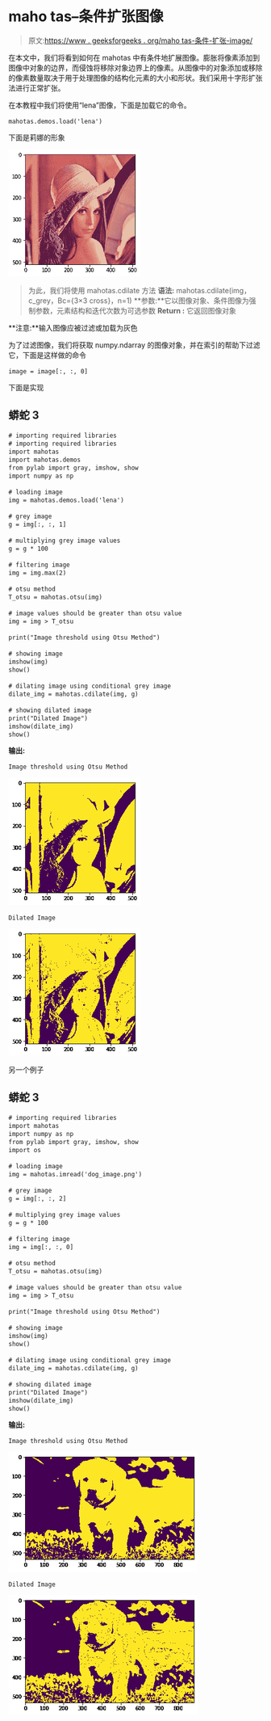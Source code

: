 # maho tas–条件扩张图像

> 原文:[https://www . geeksforgeeks . org/maho tas-条件-扩张-image/](https://www.geeksforgeeks.org/mahotas-conditional-dilating-image/)

在本文中，我们将看到如何在 mahotas 中有条件地扩展图像。膨胀将像素添加到图像中对象的边界，而侵蚀将移除对象边界上的像素。从图像中的对象添加或移除的像素数量取决于用于处理图像的结构化元素的大小和形状。我们采用十字形扩张法进行正常扩张。

在本教程中我们将使用“lena”图像，下面是加载它的命令。

```
mahotas.demos.load('lena')
```

下面是莉娜的形象

![](img/c6cf4d1584ad896c98148d7fd44b7f25.png)

> 为此，我们将使用 mahotas.cdilate 方法
> **语法:** mahotas.cdilate(img，c_grey，Bc={3×3 cross}，n=1)
> **参数:**它以图像对象、条件图像为强制参数，元素结构和迭代次数为可选参数
> **Return :** 它返回图像对象

**注意:**输入图像应被过滤或加载为灰色

为了过滤图像，我们将获取 numpy.ndarray 的图像对象，并在索引的帮助下过滤它，下面是这样做的命令

```
image = image[:, :, 0]
```

下面是实现

## 蟒蛇 3

```
# importing required libraries
# importing required libraries
import mahotas
import mahotas.demos
from pylab import gray, imshow, show
import numpy as np

# loading image
img = mahotas.demos.load('lena')

# grey image
g = img[:, :, 1]

# multiplying grey image values
g = g * 100

# filtering image
img = img.max(2)

# otsu method
T_otsu = mahotas.otsu(img)

# image values should be greater than otsu value
img = img > T_otsu

print("Image threshold using Otsu Method")

# showing image
imshow(img)
show()

# dilating image using conditional grey image
dilate_img = mahotas.cdilate(img, g)

# showing dilated image
print("Dilated Image")
imshow(dilate_img)
show()
```

**输出:**

```
Image threshold using Otsu Method
```

![](img/347efb3dcef02fdde7b92248f3a8fcd7.png)

```
Dilated Image
```

![](img/5c33bce434f00e91b20f3f3a571a2381.png)

另一个例子

## 蟒蛇 3

```
# importing required libraries
import mahotas
import numpy as np
from pylab import gray, imshow, show
import os

# loading image
img = mahotas.imread('dog_image.png')

# grey image
g = img[:, :, 2]

# multiplying grey image values
g = g * 100

# filtering image
img = img[:, :, 0]

# otsu method
T_otsu = mahotas.otsu(img)

# image values should be greater than otsu value
img = img > T_otsu

print("Image threshold using Otsu Method")

# showing image
imshow(img)
show()

# dilating image using conditional grey image
dilate_img = mahotas.cdilate(img, g)

# showing dilated image
print("Dilated Image")
imshow(dilate_img)
show()
```

**输出:**

```
Image threshold using Otsu Method 
```

![](img/3928534b555b853580b79e17a83755a8.png)

```
Dilated Image
```

![](img/20ca89ea5626e692f77e2e0cafc6e6a9.png)